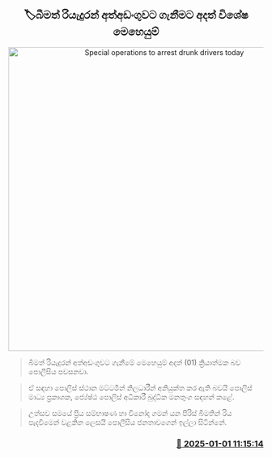 <p align='center'><b><h2 align='center' title='Special operations to arrest drunk drivers today'>🏷බීමත් රියැදුරන් අත්අඩංගුවට ගැනීමට අදත් විශේෂ මෙහෙයුම්</h2></b></p>
<p align='center'><img src='https://helakuru.sgp1.cdn.digitaloceanspaces.com/esana/images/lib/traffic[1].jpg' width='600' alt='Special operations to arrest drunk drivers today'></p>

> බීමත් රියැදුරන් අත්අඩංගුවට ගැනීමේ මෙහෙයුම් අදත් (01) ක්‍රියාත්මක බව පොලීසිය පවසනවා.

> ඒ සඳහා පොලිස් ස්ථාන මට්ටමින් නිලධාරීන් අනියුක්ත කර ඇති බවයි පොලිස් මාධ්‍ය ප්‍රකාශක, ජ්‍යේෂ්ඨ පොලිස් අධිකාරී බුද්ධික මනතුංග සඳහන් කළේ.

> උත්සව සමයේ ප්‍රිය සම්භාෂණ හා විනෝද ගමන් යන පිරිස් බීමතින් රිය පැදවීමෙන් වළකින ලෙසයි පොලීසිය ජනතාවගෙන් ඉල්ලා සිටින්නේ.



<h3 align='right'><a href='https://www.helakuru.lk/esana/p/106237/'>📅 2025-01-01 11:15:14</a></h3>
